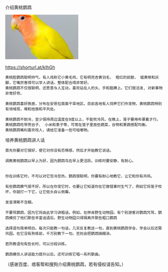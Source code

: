 介绍黄桃鹦鹉


![介绍黄桃鹦鹉](https://github.com/ywangnccu/ywang/blob/main/images/YellowPeachParrot.jpg)

https://shorturl.at/kIhGh

    黄桃脸鹦鹉聪明帅气，有人戏称它小黄毛鸡，它有明亮杏黄羽毛， 橙红的前额， 蜡黄啄和灰脚，它嘴厉害得可以学人讲话，整体配合得非常好。
    黄桃鹦鹉不仅很聪明，还愿意与人互动，喜欢站在人的头、手和胳膊上。它们很活泼, 对新事物非常好奇。

    黄桃鹦鹉喜好族居，分布在安哥拉南面干旱地区。目前各地有人饲养它们作宠物，黄桃鹦鹉特别有领域观，难和他族和平共处。

    黄桃鹦鹉不耐冷，至少保持周边温度在9度以上，不能吹冷风，在晚上，笼子要用布罩着才行。黄桃鹦鹉吃带壳谷子、 小米和黍子等，可常在笼子里放些蔬菜，谷物和果蔬搭配均衡。
    黄桃鹦鹉嘴利喜欢咬人，请给它准备一些可咀嚼物。



培养黄桃鹦鹉讲人话

    首先你要对它很好，使它对你没有恐惧感，然后才开始教它说话。

    调教黄桃鹦鹉以早上为好，因为鹦鹉鸟在早上更活跃。训练时要安静，有耐心。


    你在训练它时，不可以对它忽冷忽热，鹦鹉很聪明，你要有耐心地教它，让它和你有共鸣。

    有些鹦鹉脾气很不好，所以在你宠它时，也要让它知道你在它做错事时生气了，例如它将笼子咬坏，你就打一下它，让它低头自认倒霉。

    发音清晰不含糊。

    不要骂鹦鹉，因为它将由此学习讲粗话。例如，在林肯野生动物园，有个别游客对鹦鹉咒骂，鹦鹉模仿了他们那些丰富话语后，野生动物园只得隔离开那些粗口鹦鹉

    选择语句简单明白。每次只能教一句话，几天反复教这一句，直到黄桃鹦鹉学会，学会以后还需巩固。在它没有熟练前，千万别教下一句。否则会把鹦鹉搞糊涂。

    若所教语句有些长时，可以分段训练。

    鹦鹉模仿人讲话能力提升以后，还可训练它唱一系列歌曲。
    

（感谢百度、痞客帮和搜狗介绍黄桃鹦鹉，若有侵权请告知。）

